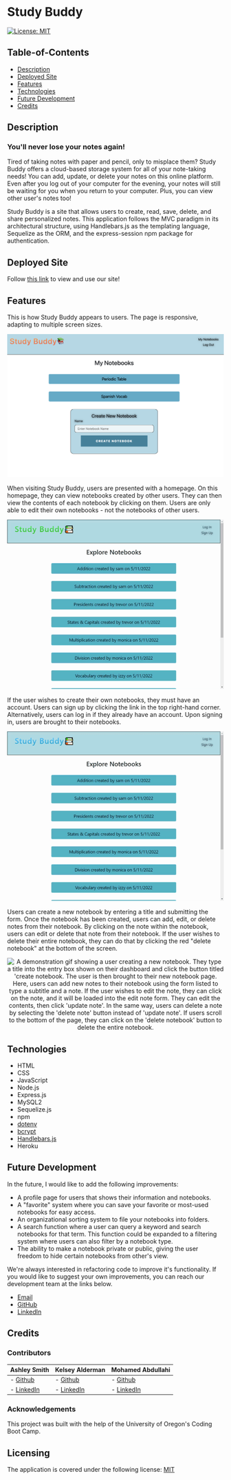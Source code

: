 # Study Buddy

[![License: MIT](https://img.shields.io/badge/License-MIT-yellow.svg)](https://opensource.org/licenses/MIT)

## Table-of-Contents

- [Description](#description)
- [Deployed Site](#deployed-site)
- [Features](#features)
- [Technologies](#technologies)
- [Future Development](#future-development)
- [Credits](#credits)

## Description

### You'll never lose your notes again!

Tired of taking notes with paper and pencil, only to misplace them? Study Buddy offers a cloud-based storage system for all of your note-taking needs! You can add, update, or delete your notes on this online platform. Even after you log out of your computer for the evening, your notes will still be waiting for you when you return to your computer. Plus, you can view other user's notes too!

Study Buddy is a site that allows users to create, read, save, delete, and share personalized notes. This application follows the MVC paradigm in its architectural structure, using Handlebars.js as the templating language, Sequelize as the ORM, and the express-session npm package for authentication.

## Deployed Site

Follow [this link](https://afternoon-refuge-77491.herokuapp.com/) to view and use our site!

## Features

This is how Study Buddy appears to users. The page is responsive, adapting to multiple screen sizes.

<p align="center">
<img alt="A screenshot of hte homepage of study buddy. It features a header that has the title in the top-left and two buttons in the top-right - 'my notebooks' and 'log out'. In the main portion of the page, there is a list of the user's notebooks. There is also a form in which users can create a new notebook by typing in the notebook title and pressing the 'create notebook' button." src="./content/images/study-buddy-screenshot.jpg"/>
</p>

When visiting Study Buddy, users are presented with a homepage. On this homepage, they can view notebooks created by other users. They can then view the contents of each notebook by clicking on them. Users are only able to edit their own notebooks - not the notebooks of other users.

<p align="center">
<img alt="A demonstration gif showing the user's dashboard. When they log in, they can see other user's notebooks. By clicking on the notebooks, they can view the contents of each." src="./content/images/study-buddy-demo.gif"/>
</p>

If the user wishes to create their own notebooks, they must have an account. Users can sign up by clicking the link in the top right-hand corner. Alternatively, users can log in if they already have an account. Upon signing in, users are brought to their notebooks.

<p align="center">
<img alt="A demonstration gif showing a user clicking on the 'log in' button in the top-left. They are brought to a page that contains a form with an entry field asking for their email address and password. They can then click 'log in' to be brought to their dashboard, a page in which they can view their own notebooks or create new ones. " src="./content/images/study-buddy-demo-2.gif"/>
</p>

Users can create a new notebook by entering a title and submitting the form. Once the notebook has been created, users can add, edit, or delete notes from their notebook. By clicking on the note within the notebook, users can edit or delete that note from their notebook. If the user wishes to delete their entire notebook, they can do that by clicking the red "delete notebook" at the bottom of the screen.

<p align="center">
<img alt="A demonstration gif showing a user creating a new notebook. They type a title into the entry box shown on their dashboard and click the button titled 'create notebook. The user is then brought to their new notebook page. Here, users can add new notes to their notebook using the form listed to type a subtitle and a note. If the user wishes to edit the note, they can click on the note, and it will be loaded into the edit note form. They can edit the contents, then click 'update note'. In the same way, users can delete a note by selecting the 'delete note' button instead of 'update note'. If users scroll to the bottom of the page, they can click on the 'delete notebook' button to delete the entire notebook. " src="./content/images/study-buddy-demo-3.gif"/>
</p>

## Technologies

- HTML
- CSS
- JavaScript
- Node.js
- Express.js
- MySQL2
- Sequelize.js
- npm
- [dotenv](https://www.npmjs.com/package/dotenv)
- [bcrypt](https://www.npmjs.com/package/bcrypt)
- [Handlebars.js](https://handlebarsjs.com/)
- Heroku

## Future Development

In the future, I would like to add the following improvements:

- A profile page for users that shows their information and notebooks.
- A "favorite" system where you can save your favorite or most-used notebooks for easy access.
- An organizational sorting system to file your notebooks into folders.
- A search function where a user can query a keyword and search notebooks for that term. This function could be expanded to a filtering system where users can also filter by a notebook type.
- The ability to make a notebook private or public, giving the user freedom to hide certain notebooks from other's view.

We're always interested in refactoring code to improve it's functionality. If you would like to suggest your own improvements, you can reach our development team at the links below.

- <a href="mailto:ashlynn4567@gmail.com">Email</a>
- <a href="https://github.com/ashlynn4567">GitHub</a>
- <a href="www.linkedin.com/in/Ashley-Lynn-Smith">LinkedIn</a>

## Credits

### Contributors

| **Ashley Smith**                                    | **Kelsey Alderman**                                                 | **Mohamed Abdullahi**                                            |
| --------------------------------------------------- | ------------------------------------------------------------------- | ---------------------------------------------------------------- |
| - [Github](https://github.com/ashlynn4567)          | - [Github](https://github.com/kelseyalderman)                       | - [Github](https://github.com/mo9399)                            |
| - [LinkedIn](www.linkedin.com/in/Ashley-Lynn-Smith) | - [LinkedIn](https://www.linkedin.com/in/kelsey-alderman-79019922b) | - [LinkedIn](http://linkedin.com/in/mohamed-abdullahi-944b2922b) |

### Acknowledgements

This project was built with the help of the University of Oregon's Coding Boot Camp.

## Licensing

The application is covered under the following license: [MIT](https://opensource.org/licenses/MIT)
